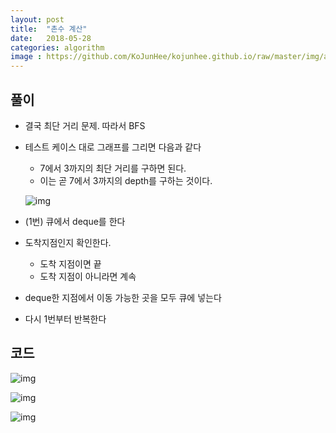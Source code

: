 ```yaml
---
layout: post
title:  "촌수 계산"
date:   2018-05-28
categories: algorithm
image : https://github.com/KoJunHee/kojunhee.github.io/raw/master/img/algorithm.png
---
```


## 풀이

- 결국 최단 거리 문제. 따라서 BFS

- 테스트 케이스 대로 그래프를 그리면 다음과 같다

  - 7에서 3까지의 최단 거리를 구하면 된다. 
  - 이는 곧 7에서 3까지의 depth를 구하는 것이다.

  ![img](https://github.com/KoJunHee/kojunhee.github.io/raw/master/img/family04.png)

- (1번) 큐에서 deque를 한다

- 도착지점인지 확인한다. 
  - 도착 지점이면 끝
  - 도착 지점이 아니라면 계속

- deque한 지점에서 이동 가능한 곳을 모두 큐에 넣는다

- 다시 1번부터 반복한다



## 코드

![img](https://github.com/KoJunHee/kojunhee.github.io/raw/master/img/family01.png)

![img](https://github.com/KoJunHee/kojunhee.github.io/raw/master/img/family02.png)

![img](https://github.com/KoJunHee/kojunhee.github.io/raw/master/img/family03.png)











